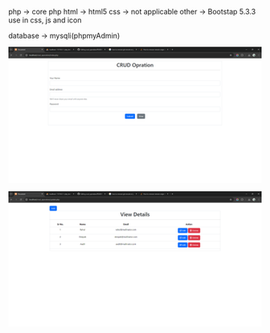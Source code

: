 <!-- Languages -->
php -> core php
html -> html5
css -> not applicable
other -> Bootstap 5.3.3 use in css, js and icon

<!-- database -->
database -> mysqli(phpmyAdmin)

![alt text](image.png)

![alt text](image-1.png)
